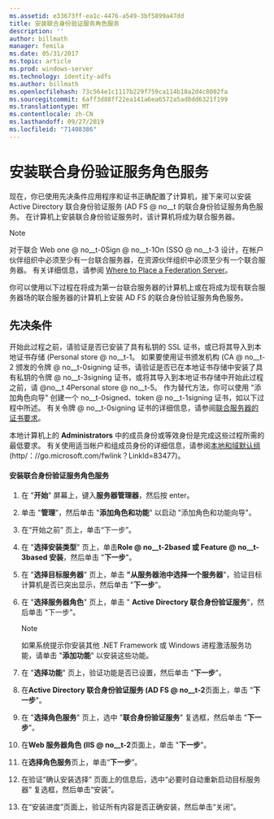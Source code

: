 ```yaml
---
ms.assetid: e33673ff-ea1c-4476-a549-3bf5899a47dd
title: 安装联合身份验证服务角色服务
description: ''
author: billmath
manager: femila
ms.date: 05/31/2017
ms.topic: article
ms.prod: windows-server
ms.technology: identity-adfs
ms.author: billmath
ms.openlocfilehash: 73c564e1c1117b229f759ca114b18a2d4c8002fa
ms.sourcegitcommit: 6aff3d88ff22ea141a6ea6572a5ad8dd6321f199
ms.translationtype: MT
ms.contentlocale: zh-CN
ms.lasthandoff: 09/27/2019
ms.locfileid: "71408386"
---
```

# <a name="install-the-federation-service-role-service"></a>安装联合身份验证服务角色服务

现在，你已使用先决条件应用程序和证书正确配置了计算机，接下来可以安装 Active Directory 联合身份验证服务 \(AD FS @ no__t 的联合身份验证服务角色服务。 在计算机上安装联合身份验证服务时，该计算机将成为联合服务器。  
  
> [!NOTE]  
> 对于联合 Web one @ no__t-0Sign @ no__t-1On \(SSO @ no__t-3 设计，在帐户伙伴组织中必须至少有一台联合服务器，在资源伙伴组织中必须至少有一个联合服务器。 有关详细信息，请参阅 [Where to Place a Federation Server](https://technet.microsoft.com/library/dd807127.aspx)。  
  
你可以使用以下过程在将成为第一台联合服务器的计算机上或在将成为现有联合服务器场的联合服务器的计算机上安装 AD FS 的联合身份验证服务角色服务。  
  
## <a name="prerequisites"></a>先决条件  
开始此过程之前，请验证是否已安装了具有私钥的 SSL 证书，或已将其导入到本地证书存储 \(Personal store @ no__t-1。 如果要使用证书颁发机构 \(CA @ no__t-2 颁发的令牌 @ no__t-0signing 证书，请验证是否已在本地证书存储中安装了具有私钥的令牌 @ no__t-3signing 证书，或将其导入到本地证书存储中开始此过程之前，请 @no__t 4Personal store @ no__t-5。 作为替代方法，你可以使用 "添加角色向导" 创建一个 no__t-0signed、token @ no__t-1signing 证书，如以下过程中所述。 有关令牌 @ no__t-0signing 证书的详细信息，请参阅[联合服务器的证书要求](https://technet.microsoft.com/library/dd807040.aspx)。  
  
本地计算机上的 **Administrators** 中的成员身份或等效身份是完成这些过程所需的最低要求。  有关使用适当帐户和组成员身份的详细信息，请参阅[本地和域默认组](https://go.microsoft.com/fwlink/?LinkId=83477) \(http\/：\/\/go.microsoft.com\/fwlink？LinkId\=83477\)。   
  
#### <a name="to-install-the-federation-service-role-service"></a>安装联合身份验证服务角色服务  
  
1.  在 "**开始**" 屏幕上，键入**服务器管理器**，然后按 enter。  
  
2.  单击 "**管理**"，然后单击 "**添加角色和功能**" 以启动 "添加角色和功能向导"。  
  
3.  在“开始之前” 页上，单击“下一步”。  
  
4.  在 "**选择安装类型**" 页上，单击**Role @ no__t-2based 或 Feature @ no__t-3based 安装**，然后单击 "**下一步**"。  
  
5.  在 "**选择目标服务器**" 页上，单击 **"从服务器池中选择一个服务器**"，验证目标计算机是否已突出显示，然后单击 "**下一步**"。  
  
6.  在 "**选择服务器角色**" 页上，单击 " **Active Directory 联合身份验证服务**"，然后单击 "下一步"。  
  
    > [!NOTE]  
    > 如果系统提示你安装其他 .NET Framework 或 Windows 进程激活服务功能，请单击 "**添加功能**" 以安装这些功能。  
  
7.  在 "**选择功能**" 页上，验证功能是否已设置，然后单击 "**下一步**"。  
  
8.  在**Active Directory 联合身份验证服务 \(AD FS @ no__t-2**页面上，单击 "**下一步**"。  
  
9. 在 "**选择角色服务**" 页上，选中 "**联合身份验证服务**" 复选框，然后单击 "**下一步**"。  
  
10. 在**Web 服务器角色 \(IIS @ no__t-2**页面上，单击 "**下一步**"。  
  
11. 在**选择角色服务**页上，单击“**下一步**”。  
  
12. 在验证“确认安装选择” 页面上的信息后，选中“必要时自动重新启动目标服务器” 复选框，然后单击“安装”。  
  
13. 在“安装进度”页面上，验证所有内容是否正确安装，然后单击“关闭”。  
  


